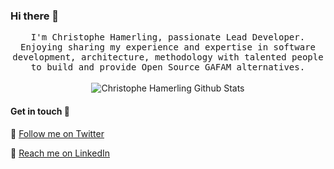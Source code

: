 ### Hi there 👋

<p align="center">
  <samp>
I'm Christophe Hamerling, passionate Lead Developer. Enjoying sharing my experience and expertise in software development, architecture, methodology with talented people to build and provide Open Source GAFAM alternatives.
  </samp>
  <br/>
  <br/>
  <img src="https://github-readme-stats.vercel.app/api?username=chamerling&show_icons=true" alt="Christophe Hamerling Github Stats"></img>
</p>

#### Get in touch :speech_balloon:

🐥 <a href="https://twitter.com/chamerling">Follow me on Twitter</a>

📘 <a href="https://www.linkedin.com/in/chamerling/">Reach me on LinkedIn</a>
